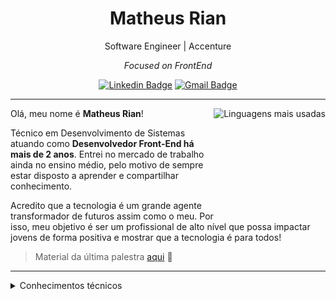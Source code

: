 <h1 align="center"> Matheus Rian </h1>

<div align="center">
Software Engineer | Accenture 
    
*Focused on FrontEnd*
 
 [![Linkedin Badge](https://img.shields.io/badge/-Matheus_Rian-1A2734?style=flat-square&logo=Linkedin&logoColor=white&link=https://www.linkedin.com/in/matheus-riann/)](https://www.linkedin.com/in/matheus-riann/) 
 [![Gmail Badge](https://img.shields.io/badge/-souzamatheusrian@gmail.com-1A2734?style=flat-square&logo=Gmail&logoColor=white&link=mailto:souzamatheusrian@gmail.com)](mailto:souzamatheusrian@gmail.com)
</div>

---

<div align="right">
     <a href="https://github.com/Matheus-Rian">
        <img height="180em" src="https://gh-readme-matheusrian.vercel.app/api/top-langs/?username=Matheus-Rian&hide=html&layout=compact&&show_icons=true&line_height=27&count_private=true&theme=radical"
        alt="Linguagens mais usadas" align="right">
    </a>
</div>


Olá, meu nome é **Matheus Rian**!

Técnico em Desenvolvimento de Sistemas atuando como **Desenvolvedor Front-End há mais de 2 anos**. Entrei no mercado de trabalho ainda no ensino médio, pelo motivo de sempre estar disposto a aprender e compartilhar conhecimento.

Acredito que a tecnologia é um grande agente transformador de futuros assim como o meu. Por isso, meu objetivo é ser um profissional de alto nível que possa impactar jovens de forma positiva e mostrar que a tecnologia é para todos!

> Material da última palestra [aqui](https://lnkd.in/dbCQ4pCr) 📄

---
<details>
<summary>
  Conhecimentos técnicos
</summary>

</br>

🔥 **Tecnologias em Foco:**
  
  ![JavaScript](https://img.shields.io/badge/-JavaScript-F7B93E?style=flat-square&logo=javascript&logoColor=fff)
  ![TypeScript](https://img.shields.io/badge/-TypeScript-3178C6?style=flat-square&logo=typescript&logoColor=fff)
  ![React](https://img.shields.io/badge/-React.js-45b8d8?style=flat-square&logo=react&logoColor=white)
  ![Next.js](https://img.shields.io/badge/-Next.js-0D1117?style=flat-square&logo=next.js&logoColor=white)
  ![Testing Library](https://img.shields.io/badge/-Testing%20Library-ED4D53?style=flat-square&logo=testing-library&logoColor=white)
  ![Jest](https://img.shields.io/badge/-Jest-99435B?style=flat-square&logo=jest&logoColor=white)
  ![Cypress](https://img.shields.io/badge/-Cypress-1A2734?style=flat-square&logo=cypress&logoColor=white)
  ![SASS](https://img.shields.io/badge/-SASS-C76494?style=flat-square&logo=sass&logoColor=white)
  ![Styled Components](https://img.shields.io/badge/-Styled_Components-db7092?style=flat-square&logo=styled-components&logoColor=white)

 
---

🛠 **As tecnologias do meu conhecimento geral são:**

  ![React Native](https://img.shields.io/badge/-React%20Native-45b8d8?style=flat-square&logo=react&logoColor=white)
  ![Angular](https://img.shields.io/badge/-Angular-BD002E?style=flat-square&logo=angular&logoColor=white)
  ![RxJS](https://img.shields.io/badge/rxjs-%23B7178C.svg?style=flat-square&logo=reactivex&logoColor=white)
  ![Jasmine](https://img.shields.io/badge/-Jasmine-8A4182?style=flat-square&logo=jasmine&logoColor=white)
  ![Ionic](https://img.shields.io/badge/-Ionic-84AAF7?style=flat-square&logo=ionic&logoColor=white)
  ![Flutter](https://img.shields.io/badge/-Flutter-075B9A?style=flat-square&logo=flutter&logoColor=white)
  ![Dart](https://img.shields.io/badge/-Dart-2BB7F6?style=flat-square&logo=dart&logoColor=white)
  ![Bootstrap](https://img.shields.io/badge/-Bootstrap-533B78?style=flat-square&logo=bootstrap&logoColor=white)
  ![Figma](https://img.shields.io/badge/-Figma-F46255?style=flat-square&logo=figma&logoColor=white)
  ![HTML5](https://img.shields.io/badge/-HTML5-E34F26?style=flat-square&logo=html5&logoColor=white)
  ![CSS3](https://img.shields.io/badge/-CSS3-549FDE?style=flat-square&logo=css3&logoColor=white)
  ![Git](https://img.shields.io/badge/-Git-F05032?style=flat-square&logo=git&logoColor=white)
  
  ![AWS](assets/aws-certified-cloud-practitioner.png)
  
---
  
*Conhecimentos gerais e príncipios:*

<!-- - Test-Driven Design; -->
- DRY, KISS, YAGNI, Clean Code e SOLID;
- Design Patterns;
- Eslint, prettier e editorconfig;

</details>
